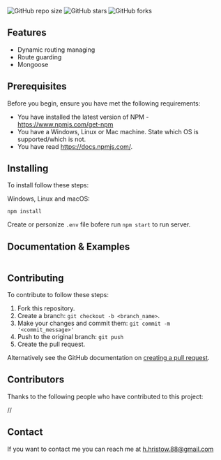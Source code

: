 ![GitHub repo size](https://img.shields.io/github/repo-size/retry2z/ExpressJS-API)
![GitHub stars](https://img.shields.io/github/stars/retry2z/ExpressJS-API?style=social)
![GitHub forks](https://img.shields.io/github/forks/retry2z/ExpressJS-API?style=social)

## Features

- Dynamic routing managing
- Route guarding
- Mongoose


## Prerequisites

Before you begin, ensure you have met the following requirements:
* You have installed the latest version of NPM - https://www.npmjs.com/get-npm
* You have a Windows, Linux or Mac machine. State which OS is supported/which is not.
* You have read https://docs.npmjs.com/.

## Installing

To install follow these steps:

Windows, Linux and macOS:
```
npm install

```

Create or personize `.env` file bofere run `npm start` to run server.


## Documentation & Examples

```

```

## Contributing

To contribute to follow these steps:

1. Fork this repository.
2. Create a branch: `git checkout -b <branch_name>`.
3. Make your changes and commit them: `git commit -m '<commit_message>'`
4. Push to the original branch: `git push`
5. Create the pull request.

Alternatively see the GitHub documentation on [creating a pull request](https://help.github.com/en/github/collaborating-with-issues-and-pull-requests/creating-a-pull-request).

## Contributors

Thanks to the following people who have contributed to this project:

//

## Contact

If you want to contact me you can reach me at h.hristow.88@gmail.com

